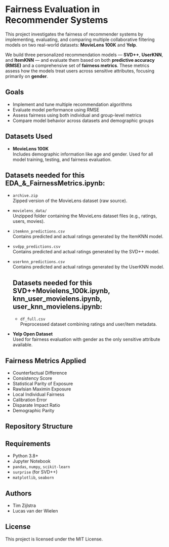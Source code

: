 # Fairness Evaluation in Recommender Systems

This project investigates the fairness of recommender systems by implementing, evaluating, and comparing multiple collaborative filtering models on two real-world datasets: **MovieLens 100K** and **Yelp**.

We build three personalized recommendation models — **SVD++**, **UserKNN**, and **ItemKNN** — and evaluate them based on both **predictive accuracy (RMSE)** and a comprehensive set of **fairness metrics**. These metrics assess how the models treat users across sensitive attributes, focusing primarily on **gender**.

## Goals

- Implement and tune multiple recommendation algorithms
- Evaluate model performance using RMSE
- Assess fairness using both individual and group-level metrics
- Compare model behavior across datasets and demographic groups

## Datasets Used

- **MovieLens 100K**  
  Includes demographic information like age and gender. Used for all model training, testing, and fairness evaluation.
  
## Datasets needed for this EDA_&_FairnessMetrics.ipynb:

- `archive.zip`  
  Zipped version of the MovieLens dataset (raw source).

- `movielens_data/`  
  Unzipped folder containing the MovieLens dataset files (e.g., ratings, users, movies). 

- `itemknn_predictions.csv`  
  Contains predicted and actual ratings generated by the ItemKNN model.

- `svdpp_predictions.csv`  
  Contains predicted and actual ratings generated by the SVD++ model.

- `userknn_predictions.csv`  
  Contains predicted and actual ratings generated by the UserKNN model.
  
  ## Datasets needed for this SVD++Movielens_100k.ipynb, knn_user_movielens.ipynb, user_knn_movielens.ipynb:
  
  - `df_full.csv`  
  Preprocessed dataset combining ratings and user/item metadata.

- **Yelp Open Dataset**  
  Used for fairness evaluation with gender as the only sensitive attribute available.

## Fairness Metrics Applied

- Counterfactual Difference  
- Consistency Score  
- Statistical Parity of Exposure  
- Rawlsian Maximin Exposure  
- Local Individual Fairness  
- Calibration Error  
- Disparate Impact Ratio  
- Demographic Parity

## Repository Structure

## Requirements

- Python 3.8+
- Jupyter Notebook
- `pandas`, `numpy`, `scikit-learn`
- `surprise` (for SVD++)
- `matplotlib`, `seaborn`

## Authors

- Tim Zijlstra
- Lucas van der Wielen

## License

This project is licensed under the MIT License.
